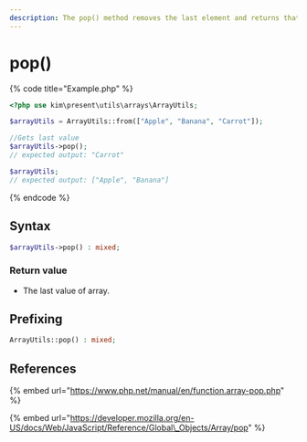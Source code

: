 ```yaml
---
description: The pop() method removes the last element and returns that element
---
```


# pop\(\)

{% code title="Example.php" %}
```php
<?php use kim\present\utils\arrays\ArrayUtils;

$arrayUtils = ArrayUtils::from(["Apple", "Banana", "Carrot"]);

//Gets last value
$arrayUtils->pop();
// expected output: "Carrot"

$arrayUtils;
// expected output: ["Apple", "Banana"]
```
{% endcode %}

## Syntax

```php
$arrayUtils->pop() : mixed;
```

### Return value

* The last value of array.

## Prefixing

```php
ArrayUtils::pop() : mixed;
```

## References

{% embed url="https://www.php.net/manual/en/function.array-pop.php" %}

{% embed url="https://developer.mozilla.org/en-US/docs/Web/JavaScript/Reference/Global\_Objects/Array/pop" %}



